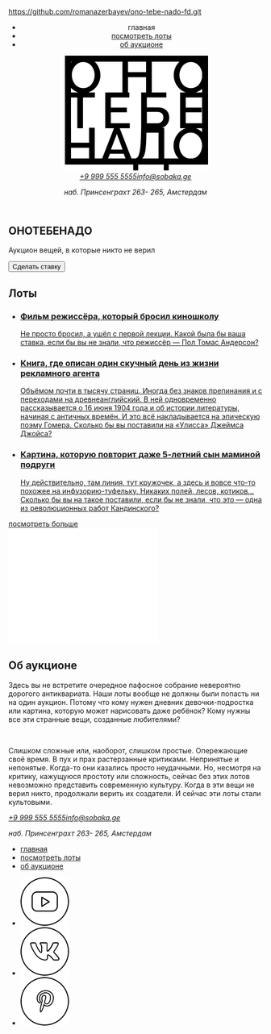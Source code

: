 https://github.com/romanazerbayev/ono-tebe-nado-fd.git

<meta charset="UTF-8">

<meta http-equiv="X-UA-Compatible" content="IE=edge">

<meta name="viewport" content="width=device-width, initial-scale=1.0">

<title>Оно тебе надо — аукцион вещей, в которые никто не верил</title>

<link rel="stylesheet" href="./fonts/fonts.css">

<link rel="stylesheet" href="./styles/global.css">

<link rel="stylesheet" href="./styles/style.css">

<header class="header"><nav class="header__menu"><ul class="header__links-list"><li class="header__links-list-item header__links-list-item_no-bullit"><a class="header__link header__link_active">главная</a></li><li class="header__links-list-item"><a href="#lots" class="header__link">посмотреть лоты</a></li><li class="header__links-list-item"><a href="#about" class="header__link">об аукционе</a></li></ul></nav><a class="header__logo"><img class="header__logo-image" src="./images/logo-black.svg" alt="логотип сайта"></a><address class="header__address"><a class="address_underline" href="tel:+9 999 555 5555">+9 999 555 5555</a><a class="address_underline" href="mailto:info@sobaka.ge">info@sobaka.ge</a><p>наб. Принсенграхт 263- 265, Амстердам</p></address></header>

<main><section class="cover overlay"><h1 class="cover__title"><span class="aligned-text">ОНО</span><span class="aligned-text aligned-text_center">ТЕБЕ</span><span class="aligned-text aligned-text_right">НАДО</span></h1><div class="cover__description"><p class="cover__description-text"> Аукцион вещей, в которые никто не верил </p><button class="bet-button">Сделать ставку</button></div></section><section class="lots" id="lots"><h2 class="lots__heading">Лоты</h2><ul class="lots__card-list"><li class="lots__card-list-item"><a class="card-link" href="#0"><article class="card card_type_film overlay"><h3 class="card__title"> Фильм режиссёра, который бросил киношколу </h3><p class="card__text"> Не просто бросил, а ушёл с первой лекции. Какой была бы ваша ставка, если бы вы не знали, что режиссёр — Пол Томас Андерсон? </p></article></a></li><li class="lots__card-list-item"><a class="card-link" href="#0"><article class="card card_type_book overlay"><h3 class="card__title"> Книга, где описан один скучный день из жизни рекламного агента </h3><p class="card__text"> Объёмом почти в тысячу страниц. Иногда без знаков препинания и с переходами на древнеанглийский. В ней одновременно рассказывается о 16 июня 1904 года и об истории литературы, начиная с античных времён. И это всё накладывается на эпическую поэму Гомера. Сколько бы вы поставили на «Улисса» Джеймса Джойса? </p></article></a></li><li class="lots__card-list-item"><a class="card-link" href="#0"><article class="card card_type_picture overlay"><h3 class="card__title"> Картина, которую повторит даже 5-летний сын маминой подруги </h3><p class="card__text"> Ну действительно, там линия, тут кружочек, а здесь и вовсе что-то похожее на инфузорию-туфельку. Никаких полей, лесов, котиков... Сколько бы вы на такое поставили, если бы не знали, что это — одна из революционных работ Кандинского? </p></article></a></li></ul><a class="lots__look-more-link" href="#0">посмотреть больше</a></section><section class="about" id="about"><div class="about__column"><div class="about__logo"><img class="about__logo-image" src="./images/logo-white.svg" alt="логотип сайта"></div><div class="about__div"><h2 class="about__title">Об аукционе</h2><p class="about__text"> Здесь вы не встретите очередное пафосное собрание невероятно дорогого антиквариата. Наши лоты вообще не должны были попасть ни на один аукцион. Потому что кому нужен дневник девочки-подростка или картина, которую может нарисовать даже ребёнок? Кому нужны все эти странные вещи, созданные любителями? </p><br><p class="about__text about__text-bottom"> Слишком сложные или, наоборот, слишком простые. Опережающие своё время. В пух и прах растерзанные критиками. Непринятые и непонятые. Когда-то они казались просто неудачными. Но, несмотря на критику, кажущуюся простоту или сложность, сейчас без этих лотов невозможно представить современную культуру. Когда в эти вещи не верил никто, продолжали верить их создатели. И сейчас эти лоты стали культовыми. </p></div></div></section></main>

<footer class="footer"><address class="footer__address"><a class="address_underline" href="tel:+9 999 555 5555">+9 999 555 5555</a><a class="address_underline" href="mailto:info@sobaka.ge">info@sobaka.ge</a><p>наб. Принсенграхт 263- 265, Амстердам</p></address><nav class="footer__menu"><ul class="footer__menu-list"><li class="footer__menu-list-item"><a class="footer__menu-link footer__menu-link_active" href="#0">главная</a></li><li class="footer__menu-list-item"><a class="footer__menu-link" href="#lots">посмотреть лоты</a></li><li class="footer__menu-list-item"><a class="footer__menu-link" href="#about">об аукционе</a></li></ul></nav><div><ul class="footer__social-list"><li class="footer__social-list-item"><a class="footer__social-link" href="https://youtube.com" target="_blank"><img class="footer__social-icon" src="./images/yt.svg" alt="ютуб"></a></li><li class="footer__social-list-item"><a class="footer__social-link" href="https://vk.com" target="_blank"><img class="footer__social-icon" src="./images/vk.svg" alt="в контакте"></a></li><li class="footer__social-list-item"><a class="footer__social-link" href="https://pinterest.com" target="_blank"><img class="footer__social-icon" src="./images/pinterest.svg" alt="пинтерест"></a></li></ul></div></footer>
